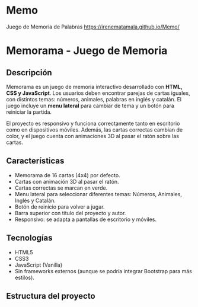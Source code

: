 # Memo
 Juego de Memoria de Palabras
https://irenematamala.github.io/Memo/


# Memorama - Juego de Memoria

## Descripción
Memorama es un juego de memoria interactivo desarrollado con **HTML, CSS y JavaScript**. Los usuarios deben encontrar parejas de cartas iguales, con distintos temas: números, animales, palabras en inglés y catalán. El juego incluye un **menu lateral** para cambiar de tema y un botón para reiniciar la partida.

El proyecto es responsivo y funciona correctamente tanto en escritorio como en dispositivos móviles. Además, las cartas correctas cambian de color, y el juego cuenta con animaciones 3D al pasar el ratón sobre las cartas.

## Características
- Memorama de 16 cartas (4x4) por defecto.
- Cartas con animación 3D al pasar el ratón.
- Cartas correctas se marcan en verde.
- Menu lateral para seleccionar diferentes temas: Números, Animales, Inglés y Catalán.
- Botón de reinicio para volver a jugar.
- Barra superior con título del proyecto y autor.
- Responsivo: se adapta a pantallas de escritorio y móviles.

## Tecnologías
- HTML5
- CSS3
- JavaScript (Vanilla)
- Sin frameworks externos (aunque se podría integrar Bootstrap para más estilos).

## Estructura del proyecto
